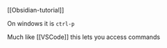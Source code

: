 [[Obsidian-tutorial]]

On windows it is `ctrl-p`

Much like [[VSCode]] this lets you access commands